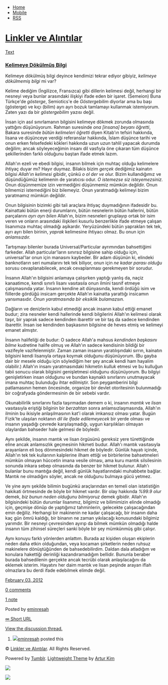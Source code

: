 -   [Home](/)
-   [Mobile](/mobile)
-   [RSS](http://eminresah.tumblr.com/rss)

[Linkler ve Alıntılar](/)
=========================

[Text](http://eminresah.tumblr.com/post/16948063847/kelimeye-dokulmus-bilgi)

### [Kelimeye Dökülmüş Bilgi](http://eminresah.tumblr.com/post/16948063847/kelimeye-dokulmus-bilgi)

Kelimeye dökülmüş bilgi deyince kendimizi tekrar ediyor gibiyiz,
*kelimeye dökülmemiş bilgi* mi var?

Kelime dediğim (İngilizce, Fransızca) gibi dillerin kelimesi değil,
herhangi bir nesneyi veya bunlar arasındaki ilişkiyi ifade eden bir
işaret. (Semeion) Buna Türkçe'de *gösterge*, Semiotics'e de
*Göstergebilim* diyorlar ama bu başı (gösterge) ve kıçı (bilim) ayrı
ayrı bozuk tamlamayı kullanmak istemiyorum. Zaten yazı da bir
*göstergebilim* yazısı değil.

İnsan için asıl sınırlamanın bilgisini kelimeye dökmek zorunda olmasında
yattığını düşünüyorum. Rahman suresinde *ona [insana] beyanı öğretti*,
Bakara suresinde *bütün kelimeleri öğretti* diyen Kitab'ın tefsiri
hakkında, lisana ve düşünceye verdiği referanslar hakkında, İslam
düşünce tarihi ve onun erken felsefedeki kökleri hakkında uzun uzun
tahlil yapacak durumda değilim; ancak söyleyeceğimin insanı dil vasfıyla
öne çıkaran tüm düşünce şekillerinden farklı olduğunu baştan ifade etmek
lazım.

Allah'ın ezeli ve ebedi bilgisi, insanın bilmek için muhtaç olduğu
kelimelere ihtiyaç duyar mı? Hayır duymaz. Bilakis bizim *gerçek*
dediğimiz kainatın bilgisi *Allah'ın kelimesi* gibidir, çünkü *o ol der
ve olur.* Bizim kullandığımız ve düşündüğümüz kelimenin de yaratıcısı
odur. *O istemezse siz isteyemezsiniz.* Onun düşünmemize izin
vermediğini düşünmemiz mümkün değildir. Onun bilmemizi istemediğini biz
bilemeyiz. Onun yaratmadığı kelimeyi bizim yaratmamız mümkün değildir.

Onun bilgisinin bizimki gibi tali araçlara ihtiyaç duymadığının
ifadesidir bu. Kainattaki bütün enerji durumlarını, bütün nesnelerin
bütün hallerini, bütün parçalarını *ayrı ayrı bilen* Allah'ın, bizim
nesneleri gruplayıp ortak bir isim veren ve onların arasındaki
ilişkileri kusurlu benzerlikle ifade etmeye çalışan lisanımıza muhtaç
olmadığı aşikardır. Yeryüzündeki bütün yaprakları tek tek, ayrı ayrı
bilen birinin, *yaprak* kelimesine ihtiyacı olmaz. Bu onun için
*anlamsızdır.*

Tartışmayı bilenler burada Universal/Particular ayrımından bahsettiğimi
farkeder. Allah particular'ların sınırsız bilgisine sahip olduğu için,
universal'lar onun için manasını kaybeder. Bir adam düşünün ki, elindeki
banknotların seri numalarını tek tek biliyor, onun için *ne kadar parası
olduğu* sorusu cevaplanabilecek, ancak cevaplanması gerekmeyen bir
sorudur.

İnsanın Allah'ın bilgisini anlamaya çalışırken yaptığı yanlış da, naçiz
kanaatimce, kendi sınırlı lisanı vasıtasıla onun ilmini tasnif etmeye
çalışmasında yatar. İnsanın kendine ait dünyasında, kendi ördüğü isim ve
fiillerde gördüğü insicam gerçekte Allah'ın kainatta yarattığı insicamın
yansımasıdır. *Onun yaratmasında bir eksiklik bulamazsın.*

Dağların ve denizlerin kabul etmediği ancak insanın kabul ettiği emanet
budur; zira nesneler kendi hallerinde kendi bilgilerini Allah'ın
kelimesi olarak taşır, bir yaprak sadece kendinden ibarettir ve bir taş
da sadece kendinden ibarettir. İnsan ise kendinden başkasının bilgisine
de heves etmiş ve kelimeyi emanet almıştır.

İnsanın halifeliği de budur: O sadece Allah'a mahsus *kendinden
başkasını bilme* kudretine halife olmuş ve Allah'ın sadece kendisinin
bildiği bir vazifeyle vazifelenmiştir. Zaman zaman insanın
yaratılışındaki sırrın, kainatın bilgisini kendi lisanıyla ortaya koymak
olduğunu düşünüyorum. (Bu gayba dair bir mesele olduğu için söylediğim
her şey ancak kendi ham hayalim olabilir.) Allah'ın insanı
yaratmasındaki hikmetin *kulluk* etmesi ve bu kulluğun tabii sonucu
olarak bilgisini genişletmesi olduğunu düşünüyorum. Bu bilgiyi
genişletirken insan olduğunu ve bundan kaynaklı sınırlarını unutmayacak
imana muhtaç bulunduğu ihtar edilmiştir. Son peygamberini bilgi
patlamasının hemen öncesinde, organize bir devlet otoritesinin
bulunmadığı bir coğrafyada göndermesinin de bir sebebi vardır.

Okunabilirlik sınırlarını fazla taşırmadan demem o ki, insanın *mantık*
ve *lisan* vasıtasıyla eriştiği bilginin bir *berzahtan* sonra
anlamsızlaşmasında, Allah'ın ilminin bu ikisiyle anlaşılmasının kat'i
olarak imkansız olması yatar. Bugün Fizik'te ulaşılan noktanın *dil ile
ifade edilemeyecek* bir yerde olması ve insanın yaşadığı çevrede
karşılaşmadığı, uygun karşılıkları olmayan olaylardan bahseder hale
gelmesi de böyledir.

Aynı şekilde, insanın mantık ve lisan örgüsünü gereksiz yere
türettiğinde eline ancak anlamsızlık geçmesinin hikmeti budur. Allah'ı
mantık vasıtasıyla arayanların eli boş dönmesindeki hikmet de böyledir.
Günlük hayatı içinde, Allah'ın tek tek kullarının kalplerine ilham
ettiği ve birbirlerine bahsetmeleri mümkün olmayan hüccetin imana vesile
olması, ama kuru mantık silsilesinin sonunda inkara sebep olmasında da
benzer bir hikmet bulunur. Allah'ı bulanlar bunu mantığa değil, kendi
günlük hayatlarındaki muhabbete bağlar. Mantık ne olmadığını söyler,
ancak ne olduğunu bulmaya gücü yetmez.

Ve yine aynı şekilde bilimin bugünkü araçlarından en temeli olan
istatistiğin hakikati örtmesinde de böyle bir hikmet vardır. Bir olay
hakkında *%99.9 olur* demek, *biz bunun neden olduğunu bilmiyoruz* demek
gibidir. Allah'ın bilgisindeki bütün durumlar lisanımız, bilgimiz ve
bilimimizin elinde olmadığı için, geçmişe dönüp de yaptığımız
tahminlerin, gelecekte çalışacağından emin değiliz. Herhangi bir
makinenin ne kadar çalışacağı, bir insanın daha kaç gün ömrü kaldığı,
bir binanın ne zaman yıkılacağı konusundaki bilgimiz yarımdır. Bir
nesneyi çevresinden ayırıp da bilmek mümkün olmadığı halde insanın tüm
zihinsel süreçleri sanki böyle bir şey mümkünmüş gibi çalışır.

Aynı konuyu farklı yönlerden anlattım. Burada az kişiden oluşan
ekiplerin neden daha etkin olduğundan, veya kocaman şirketlerin neden
ruhsuz makinelere dönüştüğünden de bahsedebilirdim. Daldan dala
atladığım ve konulara hakettiği derinliği kazandıramadığım bellidir.
Bununla beraber burada bahsedilenin gerçekte ancak tecrübi olarak
anlaşılacağını da eklemek isterim. Hayatını her daim mantık ve lisan
peşinde arayan iflah olmazlara bu derdi ifade edebilmek elimde değil.

[February 03,
2012](http://eminresah.tumblr.com/post/16948063847/kelimeye-dokulmus-bilgi)

[0
comments](http://eminresah.tumblr.com/post/16948063847/kelimeye-dokulmus-bilgi#disqus_thread)

[1
note](http://eminresah.tumblr.com/post/16948063847/kelimeye-dokulmus-bilgi#notes)

Posted by [eminresah](http://eminresah.tumblr.com/)

[∞ Short URL](http://tmblr.co/ZWS1OyFoBkvd)

[View the discussion thread.](http://erblog.disqus.com/?url=ref)

1.  [![](http://38.media.tumblr.com/avatar_06c8562d8d9e_16.png)](http://eminresah.tumblr.com/ "Linkler ve Alıntılar")[eminresah](http://eminresah.tumblr.com/ "Linkler ve Alıntılar")
    posted this

© [Linkler ve Alıntılar](/). All Rights Reserved.

Powered by [Tumblr](http://tumblr.com). [Lightweight
Theme](http://www.tumblr.com/theme/10820) by [Artur
Kim](http://arturkim.com)

![](https://px.srvcs.tumblr.com/impixu?T=1434918814&J=eyJ0eXBlIjoidXJsIiwidXJsIjoiaHR0cDpcL1wvZW1pbnJlc2FoLnR1bWJsci5jb21cL3Bvc3RcLzE2OTQ4MDYzODQ3XC9rZWxpbWV5ZS1kb2t1bG11cy1iaWxnaSIsInJlcXR5cGUiOjAsInJvdXRlIjoiXC9wb3N0XC86aWRcLzpzdW1tYXJ5Iiwibm9zY3JpcHQiOjF9&U=FMGOJGGHND&K=666a312b2a2e6b9196d9137537243e58e6bfcd2f22a0d7ef38ae78bf21f92fc6&R=)

![](https://px.srvcs.tumblr.com/impixu?T=1434918814&J=eyJ0eXBlIjoicG9zdCIsInVybCI6Imh0dHA6XC9cL2VtaW5yZXNhaC50dW1ibHIuY29tXC9wb3N0XC8xNjk0ODA2Mzg0N1wva2VsaW1leWUtZG9rdWxtdXMtYmlsZ2kiLCJyZXF0eXBlIjowLCJyb3V0ZSI6IlwvcG9zdFwvOmlkXC86c3VtbWFyeSIsInBvc3RzIjpbeyJwb3N0aWQiOiIxNjk0ODA2Mzg0NyIsImJsb2dpZCI6IjM2NDgwMjgiLCJzb3VyY2UiOjMzfV0sIm5vc2NyaXB0IjoxfQ==&U=DBFPKLINNP&K=202dbff0e18cc9a655541a1657e805e6c23663a4d99572b8d568eaa0c0130678&R=)

